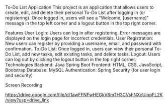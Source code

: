 To-Do List Application
This project is an application that allows users to create, edit, and delete their personal To-Do List after logging in (or registering). Once logged in, users will see a "Welcome, [username]" message in the top left corner and a logout button in the top right corner.

Features
User Login: Users can log in after registering. Error messages are displayed on the login page for incorrect credentials.
User Registration: New users can register by providing a username, email, and password with confirmation.
To-Do List: Once logged in, users can view their personal To-Do List, add new tasks, edit existing tasks, and delete tasks.
Logout: Users can log out by clicking the logout button in the top right corner.
Technologies
Backend: Java Spring Boot
Frontend: HTML, CSS, JavaScript, Bootstrap
Database: MySQL
Authentication: Spring Security (for user login and security)

Screen Recording

https://drive.google.com/file/d/1awFFNFwHEGkV6mTH3CVshNXcUiopFL2K/view?usp=drive_link

